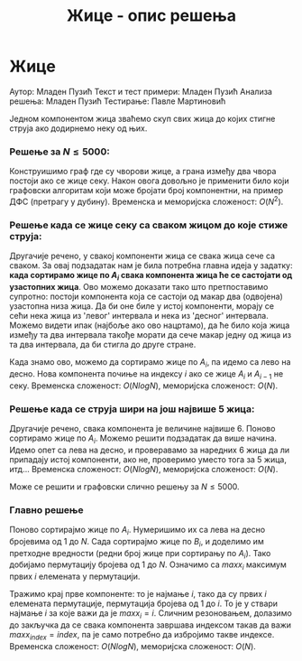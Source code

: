 ﻿---
title: Жице - опис решења
---

# Жице

Аутор: Младен Пузић
Текст и тест примери: Младен Пузић 
Анализа решења: Младен Пузић
Тестирање: Павле Мартиновић

Једном компонентом жица зваћемо скуп свих жица до којих стигне струја ако додирнемо неку од њих.

### Решење за $N \leq 5000$:
Конструишимо граф где су чворови жице, а грана између два чвора постоји ако се жице секу. Након овога довољно је применити било који графовски алгоритам који може бројати број компонентни, на пример ДФС (претрагу у дубину). Временска и меморијска сложеност: $O(N^2)$.

### Решење када се жице секу са сваком жицом до које стиже струја:

Другачије речено, у свакој компоненти жица се свака жица сече са сваком. За овај подзадатак нам је била потребна главна идеја у задатку: **када сортирамо жице по $A_i$ свака компонента жица ће се састојати од узастопних жица**. Ово можемо доказати тако што претпоставимо супротно: постоји компонента која се састоји од макар два (одвојена) узастопна низа жица. Да би оне биле у истој компоненти, морају се сећи нека жица из 'левог' интервала и нека из 'десног' интервала. Можемо видети ипак (најбоље ако ово нацртамо), да ће било која жица између та два интервала такође морати да сече макар једну од жица из та два интервала, да би стигла до друге стране. 

Када знамо ово, можемо да сортирамо жице по $A_i$, па идемо са лево на десно. Нова компонента почиње на индексу $i$ ако се жице $A_i$ и $A_{i-1}$ не секу. Временска сложеност: $O(NlogN)$,  меморијска сложеност: $O(N)$. 

### Решење када се струја шири на још највише 5 жица:
Другачије речено, свака компонента је величине највише $6$. Поново сортирамо жице по $A_i$. Можемо решити подзадатак да више начина. Идемо опет са лева на десно, и проверавамо за наредних $6$ жица да ли припадају истој компоненти, ако не, проверимо уместо тога за $5$ жица, итд... Временска сложеност: $O(NlogN)$, меморијска сложеност: $О(N)$.

Може се решити и графовски слично решењу за $N \leq 5000$.

### Главно решење
Поново сортирајмо жице по $A_i$. Нумеришимо их са лева на десно бројевима од $1$ до $N$. Сада сортирајмо жице по $B_i$, и доделимо им претходне вредности (редни број жице при сортирању по $A_i$). Тако добијамо пермутацију бројева од $1$ до $N$. Означимо са $maxx_i$ максимум првих $i$ елемената у пермутацији. 

Тражимо крај прве компоненте: то је најмање $i$, тако да су првих $i$ елемената пермутације, пермутација бројева од $1$ до $i$. То је у ствари најмање $i$ за које важи да је $maxx_i = i$. Сличним резоновањем, долазимо до закључка да се свака компонента завршава индексом такав да важи $maxx_{index} = index$, па је само потребно да избројимо такве индексе. Временска сложеност: $O(NlogN)$, меморијска сложеност: $O(N)$.
